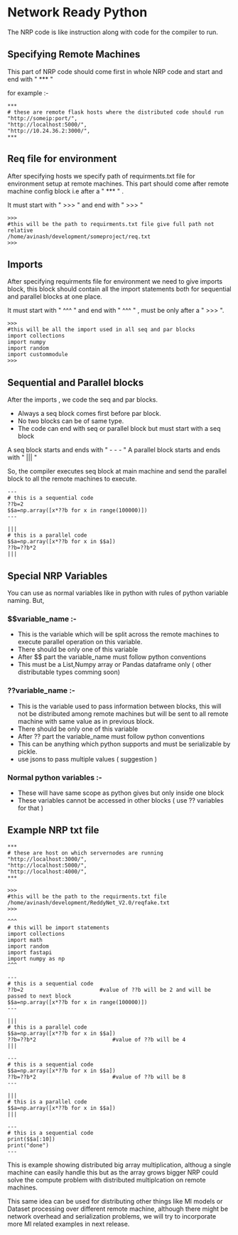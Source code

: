 # Network Ready Python

The NRP code is like instruction along with code for the compiler to run.

## Specifying Remote Machines

This part of NRP code should come first in whole NRP code and start and end with " *** "

for example :-
```
***
# these are remote flask hosts where the distributed code should run
"http://someip:port/",
"http://localhost:5000/",
"http://10.24.36.2:3000/",
***
```

## Req file for environment

After specifying hosts we specify path of requirments.txt file for environment setup at remote machines.
This part should come after remote machine config block i.e after a " *** " .

It must start with " >>> " and end with " >>> "
```
>>>
#this will be the path to requirments.txt file give full path not relative
/home/avinash/development/someproject/req.txt
>>>
```

## Imports

After specifying requirments file for environment we need to give imports block, this block should contain all the import statements both for sequential and parallel blocks at one place.

It must start with " ^^^ " and end with " ^^^ " , must be only after a " >>> ".

```
>>>
#this will be all the import used in all seq and par blocks
import collections
import numpy
import random
import custommodule
>>>
```

## Sequential and Parallel blocks

After the imports , we code the seq and par blocks.

- Always a seq block comes first before par block.
- No two blocks can be of same type.
- The code can end with seq or parallel block but must start with a seq block

A seq block starts and ends with " - - - "
A parallel block starts and ends with " ||| "

So, the compiler executes seq block at main machine and send the parallel block to all the remote machines to execute.

```
---
# this is a sequential code
??b=2
$$a=np.array([x*??b for x in range(100000)])
---

|||
# this is a parallel code
$$a=np.array([x*??b for x in $$a])
??b=??b*2
|||

```

## Special NRP Variables

You can use as normal variables like in python with rules of python variable naming.
But,

### $$variable_name :- 
- This is the variable which will be split across the remote machines to execute parallel operation on this variable.
- There should be only one of this variable
- After $$ part the variable_name must follow python conventions
- This must be a List,Numpy array or Pandas dataframe only ( other distributable types comming soon)

### ??variable_name :-
- This is the variable used to pass information between blocks, this will not be distributed among remote machines but will be sent to all remote machine with same value as in previous block.
- There should be only one of this variable
- After ?? part the variable_name must follow python conventions
- This can be anything which python supports and must be serializable by pickle.
- use jsons to pass multiple values ( suggestion )

### Normal python variables :-
- These will have same scope as python gives but only inside one block
- These variables cannot be accessed in other blocks ( use ?? variables for that )

## Example NRP txt file

```
***
# these are host on which servernodes are running
"http://localhost:3000/",
"http://localhost:5000/",
"http://localhost:4000/",
***

>>>
#this will be the path to the requirments.txt file 
/home/avinash/development/ReddyNet_V2.0/reqfake.txt
>>>

^^^
# this will be import statements
import collections
import math
import random
import fastapi
import numpy as np
^^^

---
# this is a sequential code
??b=2                        #value of ??b will be 2 and will be passed to next block
$$a=np.array([x*??b for x in range(100000)])
---

|||
# this is a parallel code
$$a=np.array([x*??b for x in $$a])
??b=??b*2                        #value of ??b will be 4
|||

---
# this is a sequential code
$$a=np.array([x*??b for x in $$a])
??b=??b*2                        #value of ??b will be 8
---

|||
# this is a parallel code
$$a=np.array([x*??b for x in $$a])
|||

---
# this is a sequential code
print($$a[:10])
print("done")
---
```

This is example showing distributed big array multiplication, althoug a single machine can easily handle this but as the array grows bigger NRP could solve the compute problem with distributed multiplcation on remote machines.

This same idea can be used for distributing other things like Ml models or Dataset processing over different remote machine, although there might be network overhead and serialization problems, we will try to incorporate more Ml related examples in next release.









